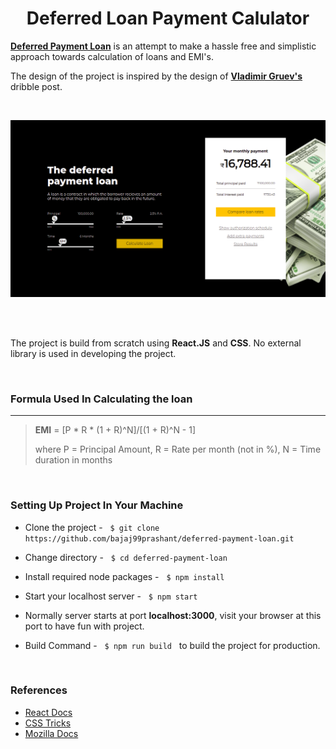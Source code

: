 <h1 align="center">Deferred Loan Payment Calulator</h1>

[**Deferred Payment Loan**](https://deferred-loan-payment.netlify.app/) is an attempt to make a hassle free and simplistic approach towards calculation of loans and EMI's.

The design of the project is inspired by the design of [**Vladimir Gruev's**](https://dribbble.com/shots/6635872-Loan-Calculator) dribble post.

<br>

[<img src="./screenshots/screenshot1.png" alt="home-page">](https://deferred-loan-payment.netlify.app/)

<br>
<br>

The project is build from scratch using **React.JS** and **CSS**. No external library is used in developing the project.

<br>

### Formula Used In Calculating the loan

<hr>

> **EMI** = [P * R * (1 + R)^N]/[(1 + R)^N - 1]
>
> where P = Principal Amount,
> R = Rate per month (not in %),
> N = Time duration in months

<br>

### Setting Up Project In Your Machine

- Clone the project - &nbsp; `$ git clone https://github.com/bajaj99prashant/deferred-payment-loan.git`

- Change directory - &nbsp; `$ cd deferred-payment-loan`

- Install required node packages - &nbsp; `$ npm install`

- Start your localhost server - &nbsp; `$ npm start`

- Normally server starts at port **localhost:3000**, visit your browser at this port to have fun with project.

- Build Command - &nbsp; `$ npm run build` &nbsp; to build the project for production.

<br>

### References

- [React Docs](https://reactjs.org/docs/getting-started.html)
- [CSS Tricks](https://css-tricks.com/)
- [Mozilla Docs](https://developer.mozilla.org/en-US/docs/Web)

